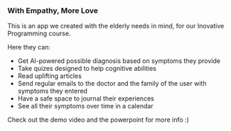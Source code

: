 ### With Empathy, More Love
This is an app we created with the elderly needs in mind, for our Inovative Programming course. 

Here they can:
- Get AI-powered possible diagnosis based on symptoms they provide
- Take quizes designed to help cognitive abilities
- Read uplifting articles
- Send regular emails to the doctor and the family of the user with symptoms they entered
- Have a safe space to journal their experiences
- See all their symptoms over time in a calendar

  

Check out the demo video and the powerpoint for more info :)
